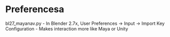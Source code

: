 # Preferencesa

bl27_mayanav.py - In Blender 2.7x, User Preferences -> Input -> Import Key Configuration
                     - Makes interaction more like Maya or Unity

